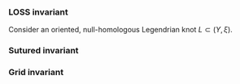 ### LOSS invariant
Consider an oriented, null-homologous Legendrian knot $L \subset (Y,\xi)$.

### Sutured invariant

### Grid invariant

<!--stackedit_data:
eyJoaXN0b3J5IjpbMTE0OTkzMDE5OCwxNDM2ODU4NzU0LDczNj
k5Mjg0NF19
-->